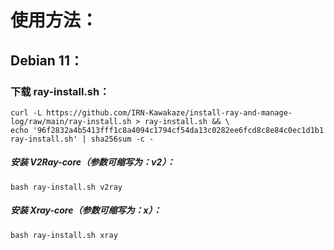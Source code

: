 # 使用方法：

## Debian 11：

### 下载 ray-install.sh：

```
curl -L https://github.com/IRN-Kawakaze/install-ray-and-manage-log/raw/main/ray-install.sh > ray-install.sh && \
echo '96f2832a4b5413fff1c8a4094c1794cf54da13c0282ee6fcd8c8e84c0ec1d1b1  ray-install.sh' | sha256sum -c -
```

##### 安装 V2Ray-core（参数可缩写为：v2）：
```
bash ray-install.sh v2ray
```

##### 安装 Xray-core（参数可缩写为：x）：
```
bash ray-install.sh xray
```

